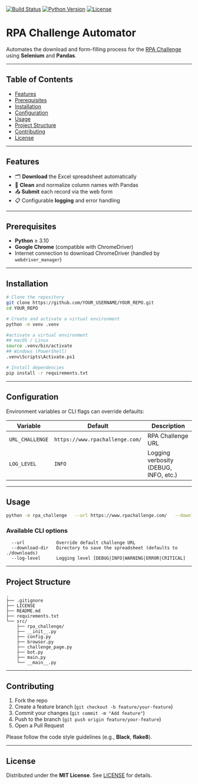 [![Build Status](https://img.shields.io/github/actions/workflow/status/YOUR_USERNAME/YOUR_REPO/ci.yml?branch=main)](https://github.com/YOUR_USERNAME/YOUR_REPO/actions)
[![Python Version](https://img.shields.io/pypi/pyversions/your-package)](https://www.python.org/)
[![License](https://img.shields.io/github/license/YOUR_USERNAME/YOUR_REPO)](LICENSE)

# RPA Challenge Automator

Automates the download and form-filling process for the [RPA Challenge](https://www.rpachallenge.com/) using **Selenium** and **Pandas**.

---

## Table of Contents

- [Features](#features)
- [Prerequisites](#prerequisites)
- [Installation](#installation)
- [Configuration](#configuration)
- [Usage](#usage)
- [Project Structure](#project-structure)
- [Contributing](#contributing)
- [License](#license)

---

## Features

- 🗂️ **Download** the Excel spreadsheet automatically  
- 🔄 **Clean** and normalize column names with Pandas  
- 📤 **Submit** each record via the web form  
- 📋 Configurable **logging** and error handling  

---

## Prerequisites

- **Python** ≥ 3.10  
- **Google Chrome** (compatible with ChromeDriver)  
- Internet connection to download ChromeDriver (handled by `webdriver_manager`)  

---

## Installation

```bash
# Clone the repository
git clone https://github.com/YOUR_USERNAME/YOUR_REPO.git
cd YOUR_REPO

# Create and activate a virtual environment
python -m venv .venv

#activate a virtual environment
## macOS / Linux
source .venv/bin/activate
## Windows (PowerShell)
.venv\Scripts\Activate.ps1

# Install dependencies
pip install -r requirements.txt
```

---

## Configuration

Environment variables or CLI flags can override defaults:

| Variable         | Default                          | Description                             |
|------------------|----------------------------------|-----------------------------------------|
| `URL_CHALLENGE`  | `https://www.rpachallenge.com/` | RPA Challenge URL                       |
| `LOG_LEVEL`      | `INFO`                           | Logging verbosity (DEBUG, INFO, etc.)   |

---

## Usage

```bash
python -m rpa_challenge   --url https://www.rpachallenge.com/   --download-dir ./downloads   --log-level DEBUG
```

### Available CLI options

```text
  --url            Override default challenge URL
  --download-dir   Directory to save the spreadsheet (defaults to ./downloads)
  --log-level      Logging level [DEBUG|INFO|WARNING|ERROR|CRITICAL]
```

---

## Project Structure

```
.
├── .gitignore
├── LICENSE
├── README.md
├── requirements.txt
└── src/
    ├── rpa_challenge/
    ├── __init__.py
    ├── config.py
    ├── browser.py
    ├── challenge_page.py
    ├── bot.py
    ├── main.py
    └── __main__.py
```

---

## Contributing

1. Fork the repo  
2. Create a feature branch (`git checkout -b feature/your-feature`)  
3. Commit your changes (`git commit -m "Add feature"`)  
4. Push to the branch (`git push origin feature/your-feature`)  
5. Open a Pull Request

Please follow the code style guidelines (e.g., **Black**, **flake8**).

---

## License

Distributed under the **MIT License**. See [LICENSE](LICENSE) for details.
